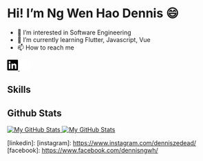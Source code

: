# Hi! I’m Ng Wen Hao Dennis 😄
- 👀 I’m interested in Software Engineering
- 🌱 I’m currently learning Flutter, Javascript, Vue
- 📫 How to reach me

<a href="https://www.linkedin.com/in/ng-wen-hao-dennis-1b5650131/#gh-light-mode-only">
  <img src="./image/linkedin_day.svg#gh-light-mode-only" width="25">
</a>
<a href="https://www.linkedin.com/in/ng-wen-hao-dennis-1b5650131/#gh-dark-mode-only">
  <img src="./image/linkedin_dark.svg#gh-dark-mode-only" width="25">
</a>

## Skills

## Github Stats
<a href="https://github.com/denniszedead#gh-light-mode-only">
  <img src="https://github-readme-stats.vercel.app/api?username=denniszedead&show_icons=true#gh-light-mode-only" alt="My GitHub Stats" />
</a>

<a href="https://github.com/denniszedead#gh-dark-mode-only">
  <img src="https://github-readme-stats.vercel.app/api?username=denniszedead&theme=dark&show_icons=true#gh-dark-mode-only" alt="My GitHub Stats" />
</a>

<!---
Denniszedead/Denniszedead is a ✨ special ✨ repository because its `README.md` (this file) appears on your GitHub profile.
You can click the Preview link to take a look at your changes.
--->

[linkedin]: 
[instagram]: https://www.instagram.com/denniszedead/
[facebook]: https://www.facebook.com/dennisngwh/
